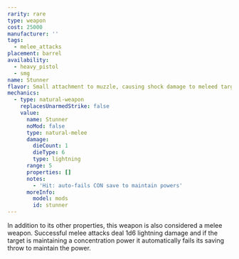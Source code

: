 ```yaml
---
rarity: rare
type: weapon
cost: 25000
manufacturer: ''
tags:
  - melee_attacks
placement: barrel
availability:
  - heavy_pistol
  - smg
name: Stunner
flavor: Small attachment to muzzle, causing shock damage to meleed targets.
mechanics:
  - type: natural-weapon
    replacesUnarmedStrike: false
    value:
      name: Stunner
      noMod: false
      type: natural-melee
      damage:
        dieCount: 1
        dieType: 6
        type: lightning
      range: 5
      properties: []
      notes:
        - 'Hit: auto-fails CON save to maintain powers'
      moreInfo:
        model: mods
        id: stunner
---
```

In addition to its other properties, this weapon is also considered a melee weapon. Successful melee attacks deal 1d6 lightning damage and if the target is maintaining a concentration power it automatically fails its saving throw to maintain the power.
